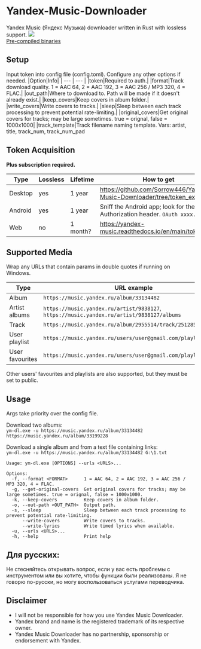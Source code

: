 # Yandex-Music-Downloader
Yandex Music (Яндекс Музыка) downloader written in Rust with lossless support.
![](https://i.imgur.com/mQrzTfQ.png)    
[Pre-compiled binaries](https://github.com/Sorrow446/Yandex-Music-Downloader/releases)

## Setup
Input token into config file (config.toml).
Configure any other options if needed.
|Option|Info|
| --- | --- |
|token|Required to auth.|
|format|Track download quality. 1 = AAC 64, 2 = AAC 192, 3 = AAC 256 / MP3 320, 4 = FLAC.|
|out_path|Where to download to. Path will be made if it doesn't already exist.|
|keep_covers|Keep covers in album folder.|
|write_covers|Write covers to tracks.|
|sleep|Sleep between each track processing to prevent potential rate-limiting.|
|original_covers|Get original covers for tracks; may be large sometimes. true = orignal, false = 1000x1000|
|track_template|Track filename naming template. Vars: artist, title, track_num, track_num_pad

## Token Acquisition
**Plus subscription required.**    

|Type|Lossless|Lifetime|How to get|
| --- | --- | --- | --- |
|Desktop|yes|1 year|https://github.com/Sorrow446/Yandex-Music-Downloader/tree/token_extractor|
|Android|yes|1 year|Sniff the Android app; look for the Authorization header. `OAuth xxxx...`|
|Web|no|1 month?|https://yandex-music.readthedocs.io/en/main/token.html|


## Supported Media
Wrap any URLs that contain params in double quotes if running on Windows.

|Type|URL example|
| --- | --- |
|Album|`https://music.yandex.ru/album/33134482`
|Artist albums|`https://music.yandex.ru/artist/9838127`, `https://music.yandex.ru/artist/9838127/albums`
|Track|`https://music.yandex.ru/album/2955514/track/25128596`
|User playlist|`https://music.yandex.ru/users/user@gmail.com/playlists/1000`
|User favourites|`https://music.yandex.ru/users/user@gmail.com/playlists/3`

Other users' favourites and playlists are also supported, but they must be set to public.

## Usage
Args take priority over the config file.

Download two albums:   
`ym-dl.exe -u https://music.yandex.ru/album/33134482 https://music.yandex.ru/album/33199228`

Download a single album and from a text file containing links:   
`ym-dl.exe -u https://music.yandex.ru/album/33134482 G:\1.txt`

```
Usage: ym-dl.exe [OPTIONS] --urls <URLS>...

Options:
  -f, --format <FORMAT>      1 = AAC 64, 2 = AAC 192, 3 = AAC 256 / MP3 320, 4 = FLAC.
  -g, --get-original-covers  Get original covers for tracks; may be large sometimes. true = orignal, false = 1000x1000.
  -k, --keep-covers          Keep covers in album folder.
  -o, --out-path <OUT_PATH>  Output path.
  -s, --sleep                Sleep between each track processing to prevent potential rate-limiting.
      --write-covers         Write covers to tracks.
      --write-lyrics         Write timed lyrics when available.
  -u, --urls <URLS>...
  -h, --help                 Print help
```

## Для русских:
Не стесняйтесь открывать вопрос, если у вас есть проблемы с инструментом или вы хотите, чтобы функции были реализованы. Я не говорю по-русски, но могу воспользоваться услугами переводчика.

## Disclaimer
- I will not be responsible for how you use Yandex Music Downloader.    
- Yandex brand and name is the registered trademark of its respective owner.    
- Yandex Music Downloader has no partnership, sponsorship or endorsement with Yandex.
